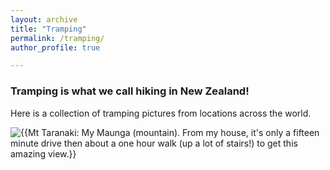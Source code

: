 ```yaml
---
layout: archive
title: "Tramping"
permalink: /tramping/
author_profile: true

---
```



### Tramping is what we call hiking in New Zealand!

Here is a collection of tramping pictures from locations across the world.

<img src="{{ _tramping/mt_taranaki_snowy.jpg }}" alt="{{Mt Taranaki: My Maunga (mountain). From my house, it's only a fifteen minute drive then about a one hour walk (up a lot of stairs!) to get this amazing view.}}">


